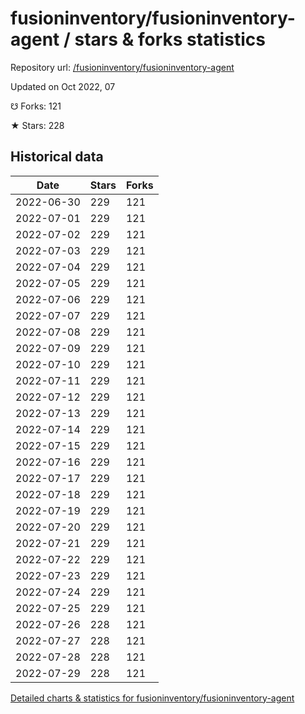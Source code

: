 # fusioninventory/fusioninventory-agent / stars & forks statistics

Repository url: [/fusioninventory/fusioninventory-agent](https://github.com/fusioninventory/fusioninventory-agent)

Updated on Oct 2022, 07

☋ Forks: 121

★ Stars: 228

## Historical data
| Date | Stars | Forks |
|------|-------|-------|
| 2022-06-30 | 229 | 121 | 
| 2022-07-01 | 229 | 121 | 
| 2022-07-02 | 229 | 121 | 
| 2022-07-03 | 229 | 121 | 
| 2022-07-04 | 229 | 121 | 
| 2022-07-05 | 229 | 121 | 
| 2022-07-06 | 229 | 121 | 
| 2022-07-07 | 229 | 121 | 
| 2022-07-08 | 229 | 121 | 
| 2022-07-09 | 229 | 121 | 
| 2022-07-10 | 229 | 121 | 
| 2022-07-11 | 229 | 121 | 
| 2022-07-12 | 229 | 121 | 
| 2022-07-13 | 229 | 121 | 
| 2022-07-14 | 229 | 121 | 
| 2022-07-15 | 229 | 121 | 
| 2022-07-16 | 229 | 121 | 
| 2022-07-17 | 229 | 121 | 
| 2022-07-18 | 229 | 121 | 
| 2022-07-19 | 229 | 121 | 
| 2022-07-20 | 229 | 121 | 
| 2022-07-21 | 229 | 121 | 
| 2022-07-22 | 229 | 121 | 
| 2022-07-23 | 229 | 121 | 
| 2022-07-24 | 229 | 121 | 
| 2022-07-25 | 229 | 121 | 
| 2022-07-26 | 228 | 121 | 
| 2022-07-27 | 228 | 121 | 
| 2022-07-28 | 228 | 121 | 
| 2022-07-29 | 228 | 121 | 


[Detailed charts & statistics for fusioninventory/fusioninventory-agent](https://reviewgithub.com/rep/fusioninventory/fusioninventory-agent)
